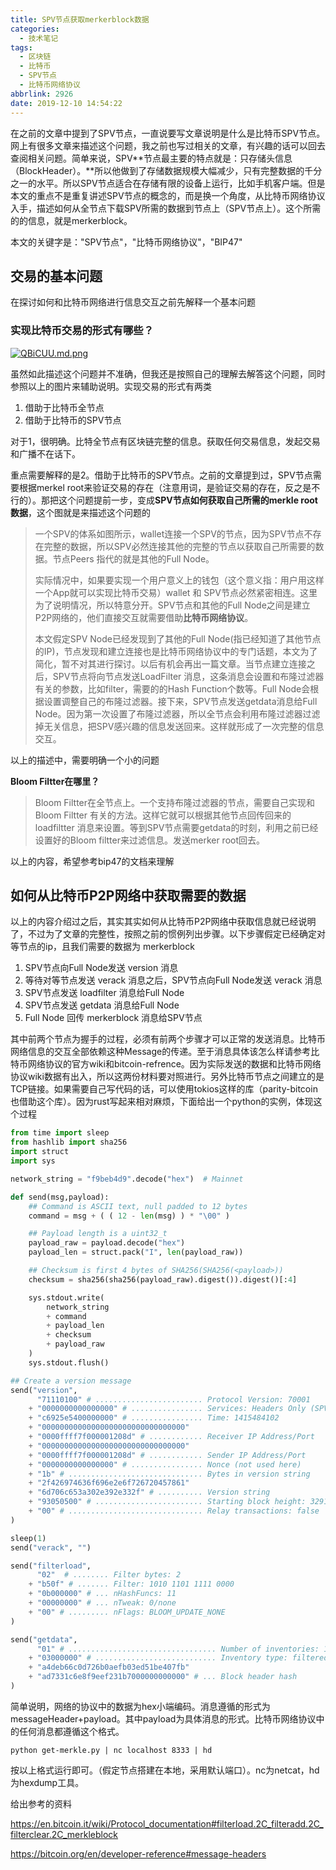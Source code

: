 ```yaml
---
title: SPV节点获取merkerblock数据
categories:
  - 技术笔记
tags:
  - 区块链
  - 比特币
  - SPV节点
  - 比特币网络协议
abbrlink: 2926
date: 2019-12-10 14:54:22
---
```


在之前的文章中提到了SPV节点，一直说要写文章说明是什么是比特币SPV节点。网上有很多文章来描述这个问题，我之前也写过相关的文章，有兴趣的话可以回去查阅相关问题。简单来说，SPV**节点最主要的特点就是：只存储头信息（BlockHeader）。**所以他做到了存储数据规模大幅减少，只有完整数据的千分之一的水平。所以SPV节点适合在存储有限的设备上运行，比如手机客户端。但是本文的重点不是重复讲述SPV节点的概念的，而是换一个角度，从比特币网络协议入手，描述如何从全节点下载SPV所需的数据到节点上（SPV节点上）。这个所需的的信息，就是merkerblock。

本文的关键字是："SPV节点"，"比特币网络协议"，"BIP47"

## 交易的基本问题

在探讨如何和比特币网络进行信息交互之前先解释一个基本问题

### 实现比特币交易的形式有哪些？

[![QBiCUU.md.png](https://s2.ax1x.com/2019/12/10/QBiCUU.md.png)](https://imgse.com/i/QBiCUU)

虽然如此描述这个问题并不准确，但我还是按照自己的理解去解答这个问题，同时参照以上的图片来辅助说明。实现交易的形式有两类

1. 借助于比特币全节点
2. 借助于比特币的SPV节点

对于1，很明确。比特全节点有区块链完整的信息。获取任何交易信息，发起交易和广播不在话下。

重点需要解释的是2。借助于比特币的SPV节点。之前的文章提到过，SPV节点需要根据merkel root来验证交易的存在（注意用词，是验证交易的存在，反之是不行的）。那把这个问题提前一步，变成**SPV节点如何获取自己所需的merkle root数据**，这个图就是来描述这个问题的

> 一个SPV的体系如图所示，wallet连接一个SPV的节点，因为SPV节点不存在完整的数据，所以SPV必然连接其他的完整的节点以获取自己所需要的数据。节点Peers 指代的就是其他的Full Node。
>
> 实际情况中，如果要实现一个用户意义上的钱包（这个意义指：用户用这样一个App就可以实现比特币交易）wallet 和 SPV节点必然紧密相连。这里为了说明情况，所以特意分开。SPV节点和其他的Full Node之间是建立P2P网络的，他们直接交互就需要借助**比特币网络协议**。
>
> 本文假定SPV Node已经发现到了其他的Full Node(指已经知道了其他节点的IP)，节点发现和建立连接也是比特币网络协议中的专门话题，本文为了简化，暂不对其进行探讨。以后有机会再出一篇文章。当节点建立连接之后，SPV节点将向节点发送LoadFilter 消息，这条消息会设置和布隆过滤器有关的参数，比如filter，需要的的Hash Function个数等。Full Node会根据设置调整自己的布隆过滤器。接下来，SPV节点发送getdata消息给Full Node。因为第一次设置了布隆过滤器，所以全节点会利用布隆过滤器过滤掉无关信息，把SPV感兴趣的信息发送回来。这样就形成了一次完整的信息交互。

以上的描述中，需要明确一个小的问题

**Bloom Filtter在哪里？**

> Bloom Filtter在全节点上。一个支持布隆过滤器的节点，需要自己实现和Bloom Filtter 有关的方法。这样它就可以根据其他节点回传回来的loadfiltter 消息来设置。等到SPV节点需要getdata的时刻，利用之前已经设置好的Bloom filtter来过滤信息。发送merker root回去。

以上的内容，希望参考bip47的文档来理解

## 如何从比特币P2P网络中获取需要的数据

以上的内容介绍过之后，其实其实如何从比特币P2P网络中获取信息就已经说明了，不过为了文章的完整性，按照之前的惯例列出步骤。以下步骤假定已经确定对等节点的ip，且我们需要的数据为 merkerblock

1. SPV节点向Full Node发送 version 消息
2. 等待对等节点发送 verack 消息之后，SPV节点向Full Node发送 verack 消息
3. SPV节点发送 loadfilter 消息给Full Node
4. SPV节点发送 getdata 消息给Full Node
5. Full Node 回传 merkerblock 消息给SPV节点

其中前两个节点为握手的过程，必须有前两个步骤才可以正常的发送消息。比特币网络信息的交互全部依赖这种Message的传递。至于消息具体该怎么样请参考比特币网络协议的官方wiki和bitcoin-refrence。因为实际发送的数据和比特币网络协议wiki数据有出入，所以这两份材料要对照进行。另外比特币节点之间建立的是TCP链接。如果需要自己写代码的话，可以使用tokios这样的库（parity-bitcoin也借助这个库）。因为rust写起来相对麻烦，下面给出一个python的实例，体现这个过程

```python
from time import sleep
from hashlib import sha256
import struct
import sys

network_string = "f9beb4d9".decode("hex")  # Mainnet

def send(msg,payload):
    ## Command is ASCII text, null padded to 12 bytes
    command = msg + ( ( 12 - len(msg) ) * "\00" )

    ## Payload length is a uint32_t
    payload_raw = payload.decode("hex")
    payload_len = struct.pack("I", len(payload_raw))

    ## Checksum is first 4 bytes of SHA256(SHA256(<payload>))
    checksum = sha256(sha256(payload_raw).digest()).digest()[:4]

    sys.stdout.write(
        network_string
        + command
        + payload_len
        + checksum
        + payload_raw
    )
    sys.stdout.flush()

## Create a version message
send("version",
      "71110100" # ........................ Protocol Version: 70001
    + "0000000000000000" # ................ Services: Headers Only (SPV)
    + "c6925e5400000000" # ................ Time: 1415484102
    + "00000000000000000000000000000000"
    + "0000ffff7f000001208d" # ............ Receiver IP Address/Port
    + "00000000000000000000000000000000"
    + "0000ffff7f000001208d" # ............ Sender IP Address/Port
    + "0000000000000000" # ................ Nonce (not used here)
    + "1b" # .............................. Bytes in version string
    + "2f426974636f696e2e6f726720457861"
    + "6d706c653a302e392e332f" # .......... Version string
    + "93050500" # ........................ Starting block height: 329107
    + "00" # .............................. Relay transactions: false
)

sleep(1)
send("verack", "")

send("filterload",
      "02"  # ........ Filter bytes: 2
    + "b50f" # ....... Filter: 1010 1101 1111 0000
    + "0b000000" # ... nHashFuncs: 11
    + "00000000" # ... nTweak: 0/none
    + "00" # ......... nFlags: BLOOM_UPDATE_NONE
)

send("getdata",
      "01" # ................................. Number of inventories: 1
    + "03000000" # ........................... Inventory type: filtered block
    + "a4deb66c0d726b0aefb03ed51be407fb"
    + "ad7331c6e8f9eef231b7000000000000" # ... Block header hash
)
```

简单说明，网络的协议中的数据为hex小端编码。消息遵循的形式为messageHeader+payload。其中payload为具体消息的形式。比特币网络协议中的任何消息都遵循这个格式。

```
python get-merkle.py | nc localhost 8333 | hd
```

按以上格式运行即可。（假定节点搭建在本地，采用默认端口）。nc为netcat，hd为hexdump工具。

给出参考的资料

https://en.bitcoin.it/wiki/Protocol_documentation#filterload.2C_filteradd.2C_filterclear.2C_merkleblock

https://bitcoin.org/en/developer-reference#message-headers


